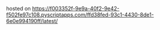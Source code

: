 hosted on https://f003352f-9e9a-40f2-9e42-f502fe97c108.pyscriptapps.com/ffd38fed-93c1-4430-8de1-6e0e994190ff/latest/